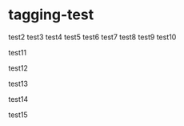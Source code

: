 # tagging-test
test2
test3
test4
test5
test6
test7
test8
test9
test10

test11

test12

test13

test14

test15
